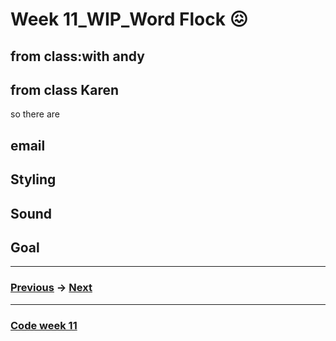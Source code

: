 # Week 11_WIP_Word Flock :confounded:


## from class:with andy 

## from class Karen
so there are 

## email

## Styling

## Sound

## Goal


-------------------------------------------------
### [Previous](https://github.com/napasornc/c0dew0rd/tree/master/week%2010) -> [Next](https://github.com/napasornc/c0dew0rd/tree/master/week%2012) 
-------------------------------------------------
### [Code week 11](https://github.com/napasornc/c0dew0rd/tree/master/processing/week%2011) 
